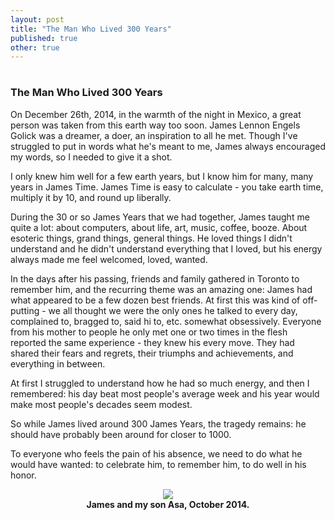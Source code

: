 ```yaml
---
layout: post
title: "The Man Who Lived 300 Years"
published: true
other: true
---
```

# 
# 
### The Man Who Lived 300 Years

On December 26th, 2014, in the warmth of the night in Mexico, a great person was taken from this earth way too soon. James Lennon Engels Golick was a dreamer, a doer, an inspiration to all he met. Though I've struggled to put in words what he's meant to me, James always encouraged my words, so I needed to give it a shot.

I only knew him well for a few earth years, but I know him for many, many years in James Time. James Time is easy to calculate - you take earth time, multiply it by 10, and round up liberally.

During the 30 or so James Years that we had together, James taught me quite a lot: about computers, about life, art, music, coffee, booze. About esoteric things, grand things, general things. He loved things I didn't understand and he didn't understand everything that I loved, but his energy always made me feel welcomed, loved, wanted.

In the days after his passing, friends and family gathered in Toronto to remember him, and the recurring theme was an amazing one: James had what appeared to be a few dozen best friends. At first this was kind of off-putting - we all thought we were the only ones he talked to every day, complained to, bragged to, said hi to, etc. somewhat obsessively. Everyone from his mother to people he only met one or two times in the flesh reported the same experience - they knew his every move. They had shared their fears and regrets, their triumphs and achievements, and everything in between.

At first I struggled to understand how he had so much energy, and then I remembered: his day beat most people's average week and his year would make most people's decades seem modest.

So while James lived around 300 James Years, the tragedy remains: he should have probably been around for closer to 1000.

To everyone who feels the pain of his absence, we need to do what he would have wanted: to celebrate him, to remember him, to do well in his honor.

<center><img src="http://photos-b.ak.instagram.com/hphotos-ak-xaf1/t51.2885-15/10859980_1565628160318233_240360953_n.jpg"><br/><b>James and my son Asa, October 2014.</b></center>
